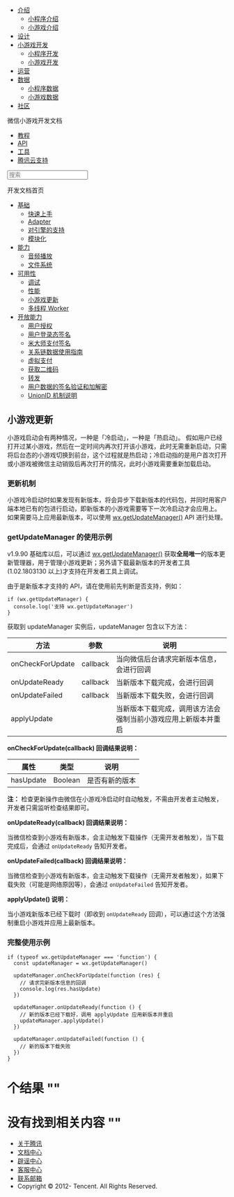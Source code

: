 <div class="book with-summary">

<div class="head">

<div class="head_box">

# [](javascript:; "_('微信公众平台 小程序')")

<div class="header_ctrls">

*   [介绍](javascript:;)
    *   [小程序介绍](https://mp.weixin.qq.com/debug/wxadoc/introduction/index.html)
    *   [小游戏介绍](https://mp.weixin.qq.com/debug/wxagame/introduction/index.html)
*   [设计](https://mp.weixin.qq.com/debug/wxadoc/design/index.html)
*   [小游戏开发](javascript:;)
    *   [小程序开发](https://mp.weixin.qq.com/debug/wxadoc/dev/index.html)
    *   [小游戏开发](https://mp.weixin.qq.com/debug/wxagame/dev/index.html)
*   [运营](https://mp.weixin.qq.com/debug/wxadoc/product/index.html)
*   [数据](javascript:;)
    *   [小程序数据](https://mp.weixin.qq.com/debug/wxadoc/analysis/index.html)
    *   [小游戏数据](https://mp.weixin.qq.com/debug/wxagame/analysis/index.html)
*   [社区](https://developers.weixin.qq.com/)

</div>

</div>

</div>

<div class="sub_nav_box">

<div class="sub_nav_inner">

<div class="book-summary-opr" id="js-book-summary-opr"><a class="book-summary-btn"></a></div>

<div class="top_sub_nav">

<div class="top_title_wap"><span class="icon_title icon_dev"></span>

微信小游戏开发文档

</div>

*   [教程](../../)
*   [API](../../document/render/canvas/wx.createCanvas.html)
*   [工具](../../devtools/devtools.html)
*   [腾讯云支持](../../qcloud/qcloud.html)

</div>

<div id="book-search-input" role="search">

<form><label for="search-input" class="search-icon" id="js-search-icon"></label><input type="text" id="search-input" name="search-input" placeholder="搜索"> </form>

</div>

</div>

</div>

<div class="book-summary">

<div class="book-summary-home" id="js-summary-home"><a><span class="icon_home_s icon_dev"></span><span class="s_title_2">开发文档首页</span></a></div>

<nav role="navigation">

*   [基础](../../)
    *   [快速上手](../../)
    *   [Adapter](../base/adapter.html)
    *   [对引擎的支持](../base/engine.html)
    *   [模块化](../base/module.html)
*   [能力](../ability/audio.html)
    *   [音频播放](../ability/audio.html)
    *   [文件系统](../ability/file-system.html)
*   [可用性](debug.html)
    *   [调试](debug.html)
    *   [性能](performance.html)
    *   [小游戏更新](update.html)
    *   [多线程 Worker](worker.html)
*   [开放能力](../open-ability/authorize.html)
    *   [用户授权](../open-ability/authorize.html)
    *   [用户登录态签名](../open-ability/http-signature.html)
    *   [米大师支付签名](../open-ability/midas-signature.html)
    *   [关系链数据使用指南](../open-ability/open-data.html)
    *   [虚拟支付](../open-ability/payment.html)
    *   [获取二维码](../open-ability/qrcode.html)
    *   [转发](../open-ability/share.html)
    *   [用户数据的签名验证和加解密](../open-ability/signature.html)
    *   [UnionID 机制说明](../open-ability/union-id.html)

</nav>

</div>

<div class="book-body">

<div class="body-inner">

<div class="page-wrapper" tabindex="-1" role="main">

<div class="page-inner">

<div id="book-search-results">

<div class="search-noresults">

<section class="normal markdown-section">

## 小游戏更新

小游戏启动会有两种情况，一种是「冷启动」，一种是「热启动」。 假如用户已经打开过某小游戏，然后在一定时间内再次打开该小游戏，此时无需重新启动，只需将后台态的小游戏切换到前台，这个过程就是热启动；冷启动指的是用户首次打开或小游戏被微信主动销毁后再次打开的情况，此时小游戏需要重新加载启动。

### 更新机制

小游戏冷启动时如果发现有新版本，将会异步下载新版本的代码包，并同时用客户端本地已有的包进行启动，即新版本的小游戏需要等下一次冷启动才会应用上。 如果需要马上应用最新版本，可以使用 [wx.getUpdateManager()](../../document/update/wx.getUpdateManager.html) API 进行处理。

### getUpdateManager 的使用示例

v1.9.90 基础库以后，可以通过 [wx.getUpdateManager()](../../document/update/wx.getUpdateManager.html) 获取**全局唯一**的版本更新管理器，用于管理小游戏更新；另外请下载最新版本的开发者工具(1.02.1803130 以上)才支持在开发者工具上调试。

由于是新版本才支持的 API，请在使用前先判断是否支持，例如：

    if (wx.getUpdateManager) {
      console.log('支持 wx.getUpdateManager')
    }

获取到 updateManager 实例后，updateManager 包含以下方法：

<table>

<thead>

<tr>

<th>方法</th>

<th>参数</th>

<th>说明</th>

</tr>

</thead>

<tbody>

<tr>

<td>onCheckForUpdate</td>

<td>callback</td>

<td>当向微信后台请求完新版本信息，会进行回调</td>

</tr>

<tr>

<td>onUpdateReady</td>

<td>callback</td>

<td>当新版本下载完成，会进行回调</td>

</tr>

<tr>

<td>onUpdateFailed</td>

<td>callback</td>

<td>当新版本下载失败，会进行回调</td>

</tr>

<tr>

<td>applyUpdate</td>

<td></td>

<td>当新版本下载完成，调用该方法会强制当前小游戏应用上新版本并重启</td>

</tr>

</tbody>

</table>

**onCheckForUpdate(callback) 回调结果说明：**

<table>

<thead>

<tr>

<th>属性</th>

<th>类型</th>

<th>说明</th>

</tr>

</thead>

<tbody>

<tr>

<td>hasUpdate</td>

<td>Boolean</td>

<td>是否有新的版本</td>

</tr>

</tbody>

</table>

**注：** 检查更新操作由微信在小游戏冷启动时自动触发，不需由开发者主动触发，开发者只需监听检查结果即可。

**onUpdateReady(callback) 回调结果说明：**

当微信检查到小游戏有新版本，会主动触发下载操作（无需开发者触发），当下载完成后，会通过 `onUpdateReady` 告知开发者。

**onUpdateFailed(callback) 回调结果说明：**

当微信检查到小游戏有新版本，会主动触发下载操作（无需开发者触发），如果下载失败（可能是网络原因等），会通过 `onUpdateFailed` 告知开发者。

**applyUpdate() 说明：**

当小游戏新版本已经下载时（即收到 `onUpdateReady` 回调），可以通过这个方法强制重启小游戏并应用上最新版本。

### 完整使用示例

    if (typeof wx.getUpdateManager === 'function') {
      const updateManager = wx.getUpdateManager()

      updateManager.onCheckForUpdate(function (res) {
        // 请求完新版本信息的回调
        console.log(res.hasUpdate)
      })

      updateManager.onUpdateReady(function () {
        // 新的版本已经下载好，调用 applyUpdate 应用新版本并重启
        updateManager.applyUpdate()
      })

      updateManager.onUpdateFailed(function () {
        // 新的版本下载失败
      })
    }

</section>

</div>

<div class="search-results">

<div class="has-results">

# <span class="search-results-count"></span>个结果 "<span class="search-query"></span>"

</div>

<div class="no-results">

# 没有找到相关内容 "<span class="search-query"></span>"

</div>

</div>

</div>

</div>

</div>

<div class="foot" id="footer">

*   [关于腾讯](http://www.tencent.com/zh-cn/index.shtml)
*   [文档中心](https://mp.weixin.qq.com/debug/wxadoc/introduction/index.html?t=1484641676)
*   [辟谣中心](https://mp.weixin.qq.com/cgi-bin/opshowpage?action=dispelinfo&lang=zh_CN&begin=1&count=9)
*   [客服中心](http://kf.qq.com/faq/120911VrYVrA1509086vyumm.html)
*   [联系邮箱](mailto:weixinmp@qq.com)
*   Copyright © 2012-<span id="s_copyright_year"></span> Tencent. All Rights Reserved.

</div>

</div>

[](performance.html)[](worker.html)</div>

</div>